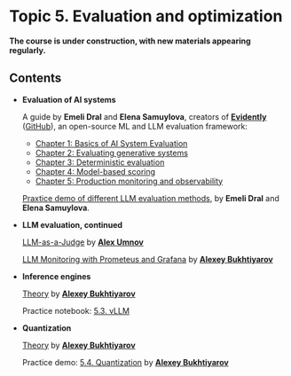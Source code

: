 # Topic 5. Evaluation and optimization

**The course is under construction, with new materials appearing regularly.**

## Contents

* **Evaluation of AI systems**

  A guide by **Emeli Dral** and **Elena Samuylova**, creators of [**Evidently**](https://www.evidentlyai.com/) ([GitHub](https://github.com/evidentlyai/evidently)), an open-source ML and LLM evaluation framework:

  * [Chapter 1: Basics of AI System Evaluation](https://nebius-academy.github.io/knowledge-base/evaluation-1-basics/) 
  * [Chapter 2: Evaluating generative systems](https://nebius-academy.github.io/knowledge-base/evaluation-2-generative-systems/)
  * [Chapter 3: Deterministic evaluation](https://nebius-academy.github.io/knowledge-base/evaluation-3-deterministic/)
  * [Chapter 4: Model-based scoring](https://nebius-academy.github.io/knowledge-base/evaluation-4-model-based/)
  * [Chapter 5: Production monitoring and observability](https://nebius-academy.github.io/knowledge-base/evaluation-5-production-monitoring/)

  [Praxtice demo of different LLM evaluation methods](https://colab.research.google.com/github/Nebius-Academy/LLM-Engineering-Essentials/blob/main/topic5/5.1_llm_evaluation.ipynb), by **Emeli Dral** and **Elena Samuylova**.

* **LLM evaluation, continued**

  [LLM-as-a-Judge](https://github.com/Nebius-Academy/LLM-Engineering-Essentials/blob/main/topic5/5.2_llm_as_a_judge.ipynb) by [**Alex Umnov** ](https://github.com/Nebius-Academy/LLM-Engineering-Essentials/blob/7bd796f3f385376615b4ed9c9a79f77de077f095/topic5/www.linkedin.com/in/alex-umnov)

  [LLM Monitoring with Prometeus and Grafana](https://nebius-academy.github.io/knowledge-base/monitoring-with-grafana-and-prometheus/) by [**Alexey Bukhtiyarov**](https://www.linkedin.com/in/leshanbog/)

* **Inference engines** 

  [Theory](https://nebius-academy.github.io/knowledge-base/inference-engines/) by [**Alexey Bukhtiyarov**](https://www.linkedin.com/in/leshanbog/)

  Practice notebook: [5.3. vLLM](https://colab.research.google.com/github/Nebius-Academy/LLM-Engineering-Essentials/blob/main/topic5/5.3_vllm.ipynb)

* **Quantization**
  
  [Theory](https://nebius-academy.github.io/knowledge-base/quantization/) by [**Alexey Bukhtiyarov**](https://www.linkedin.com/in/leshanbog/)

  Practice demo: [5.4. Quantization](https://colab.research.google.com/github/Nebius-Academy/LLM-Engineering-Essentials/blob/main/topic5/5.4_quantization.ipynb) by [**Alexey Bukhtiyarov**](https://www.linkedin.com/in/leshanbog/)
